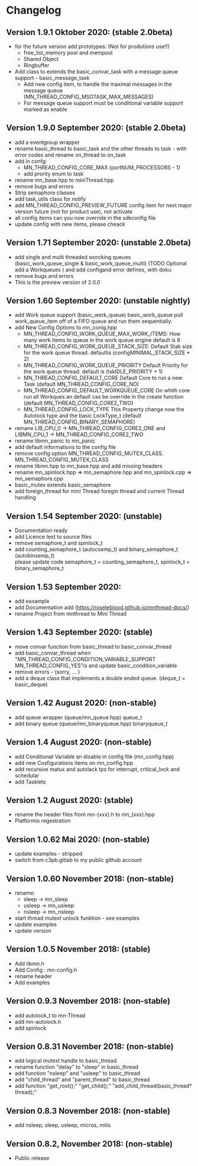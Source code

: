 # Changelog

## Version 1.9.1 Oktober 2020: (stable 2.0beta) 
* for the future version add prototypes: (Not for produtions use!!)
  * free_list_memory pool and mempool
  * Shared Object 
  * Ringbuffer
* Add class to extends the basic_convar_task with a message queue support - basic_message_task
  * Add new config item, to handle the maximal messages in the message queue (MN_THREAD_CONFIG_MSGTASK_MAX_MESSAGES)
  * For message queue support must be conditional variable support marked as enable
  
  
## Version 1.9.0 September 2020: (stable 2.0beta)
* add a eventgroup wrapper
* rename basic_thread to basic_task and the other threads to task - with error codes and 
  rename on_thread to on_task
* add in confg:
    * MN_THREAD_CONFIG_CORE_MAX   (portNUM_PROCESSORS - 1)
    * add prority enum to task
* rename mn_base.hpp to miniThread.hpp
* remove bugs and errors
* Strip semaphore classes 
* add task_utils class for notify
* add MN_THREAD_CONFIG_PREVIEW_FUTURE config item for next major version future (not for product use), not activate
* all config items can you now override in the sdkconfig file
* update config with new items, please cheack 

## Version 1.71 September 2020: (unstable 2.0beta)
* add single and multi threaded worcking queues (basic_work_queue_single & basic_work_queue_multi) 
    (TODO Optional add a Workqueues ) and add configand error defines, with doku
* remove bugs and errors
* This is the preview version of 2.0.0
  
## Version 1.60 September 2020: (unstable nightly)
* add Work queue support (basic_work_queue) basic_work_queue pull work_queue_item off of a FIFO queue and 
  run them sequentially.  
* add New Config Options to mn_conig.hpp
    * MN_THREAD_CONFIG_WORK_QUEUE_MAX_WORK_ITEMS: How many work items to queue in the work queue engine default is 8
    * MN_THREAD_CONFIG_WORK_QUEUE_STACK_SIZE: Default Stak size for the work queue thread. defaultis (configMINIMAL_STACK_SIZE * 2)
    * MN_THREAD_CONFIG_WORK_QUEUE_PRIORITY Default Priority for the work queue thread. default is (tskIDLE_PRIORITY + 1)
    * MN_THREAD_CONFIG_DEFAULT_CORE Default Core to run a new Task (default MN_THREAD_CONFIG_CORE_NO)
    * MN_THREAD_CONFIG_DEFAULT_WORKQUEUE_CORE On whith core run all Workques an default  cas be override in the create function (default MN_THREAD_CONFIG_CORE2_TWO)
    * MN_THREAD_CONFIG_LOCK_TYPE This Property change now the Autolock type and the basic LockType_t (default MN_THREAD_CONFIG_BINARY_SEMAPHORE)
* remane LIB_CPU_0 -> MN_THREAD_CONFIG_CORE2_ONE and LIBMN_CPU_1 -> MN_THREAD_CONFIG_CORE2_TWO
* rename libmn_panic to mn_panic
* add default informations to the config file 
* remove config option MN_THREAD_CONFIG_MUTEX_CLASS. MN_THREAD_CONFIG_MUTEX_CLASS 
* rename libmn.hpp to mn_base.hpp and add missing headers 
* rename mn_spinlock.hpp => mn_semaphore.hpp and mn_spinlock.cpp => mn_semaphore.cpp
* basic_mutex extends basic_semaphore
* add foreign_thread for mini Thread foregin thread and current Thread handling

## Version 1.54 September 2020: (unstable)
* Documentation ready
* add Licence text to source files
* remove semaphore_t and spinlock_t
* add counting_semaphore_t (autocsemp_t) and binary_semaphore_t (autobinsemp_t)  
please update code semaphore_t = counting_semaphore_t, spinlock_t = binary_semaphore_t
                          
## Version 1.53 September 2020: 
* add eaxample
* add Documentation add (https://roseleblood.github.io/mnthread-docs/)
* rename Project from mnthread to Mini Thread

## Version 1.43 September 2020:  (stable)
* move convar function from basic_thread to basic_convar_thread 
* add basic_convar_thread when "MN_THREAD_CONFIG_CONDITION_VARIABLE_SUPPORT  MN_THREAD_CONFIG_YES"is and update basic_condition_variable
* remove errors - (sorry, ... )
* add a deque class that implements a double ended queue. (deque_t = basic_deque)
                  
## Version 1.42 August 2020: (non-stable)
* add queue wrapper (queue/mn_queue.hpp) queue_t
* add binary queue (queue/mn_binaryqueue.hpp) binaryqueue_t

## Version 1.4 August 2020: (non-stable)
* add Conditional Variable an disable in config file (mn_config.hpp)
* add new Cosfigurations items on mn_config.hpp
* add recursive matux and autolack tps for interrupt, critical_lock and schedular
* add Tasklets

## Version 1.2 August 2020: (stable)
* rename the header files from mn-(xxx).h to mn_(xxx).hpp
* Platformio regestration

## Version 1.0.62 Mai 2020:  (non-stable)
* update examples - stripped
* switch from c3pb.gitlab to my public github account

## Version 1.0.60 November 2018: (non-stable)
* rename:
    * sleep -> mn_sleep
    * usleep -> mn_usleep
    * nsleep -> mn_nsleep
* start thread mutext unlock funktion - see examples
* update examples
* update version
## Version 1.0.5 November 2018: (stable)
* Add libmn.h
* Add Config : mn-config.h
* rename header
* Add examples

## Version 0.9.3 November 2018: (non-stable)
* add autolock_t to mn-Thread
* add mn-autolock.h
* add spinlock

## Version 0.8.31 November 2018: (non-stable)
* add logical mutext handle to basic_thread
* rename function "delay" to "sleep" in basic_thread
* add function "nsleep" and "usleep" to basic_thread
* add "child_thread" and "parent_thread" to basic_thread
* add function "get_root();" "get_child();" "add_child_thread(basic_thread* thread);"

## Version 0.8.3 November 2018: (non-stable)
* add nsleep, sleep, usleep, micros, milis


## Version 0.8.2, November 2018: (non-stable)
* Public release
